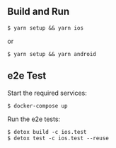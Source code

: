 ## Build and Run

```
$ yarn setup && yarn ios
```

or

```
$ yarn setup && yarn android
```

## e2e Test

Start the required services:

```
$ docker-compose up
```

Run the e2e tests:

```
$ detox build -c ios.test
$ detox test -c ios.test --reuse
```

